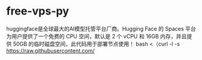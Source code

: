 # free-vps-py
huggingface是全球最大的AI模型托管平台厂商。Hugging Face 的 Spaces 平台为用户提供了一个免费的 CPU 空间，默认是 2 个 vCPU 和 16GB 内存，并且提供 50GB 的临时磁盘空间，此代码用于部署节点使用！
bash <（curl -l -s https://raw.githubusercontent.com/
